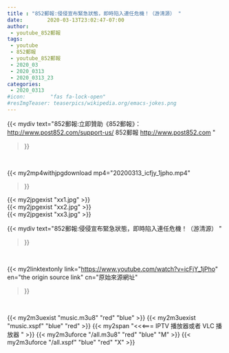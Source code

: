 ```yaml
---
title : "852郵報:侵侵宣布緊急狀態，即時陷入連任危機！（游清源） "
date:        2020-03-13T23:02:47-07:00
author:
 - youtube_852郵報
tags:
 - youtube
 - 852郵報
 - youtube_852郵報
 - 2020_03
 - 2020_0313
 - 2020_0313_23
categories:
 - 2020_0313
#icon:        "fas fa-lock-open"
#resImgTeaser: teaserpics/wikipedia.org/emacs-jokes.png
---
```


{{< mydiv text="852郵報:立即贊助《852郵報》： http://www.post852.com/support-us/  852郵報 http://www.post852.com "
>}}
<br>


{{< my2mp4withjpgdownload mp4="20200313_icfjy_1jpho.mp4"
>}}

{{< my2jpgexist "xx1.jpg" >}}<br>
{{< my2jpgexist "xx2.jpg" >}}<br>
{{< my2jpgexist "xx3.jpg" >}}<br>



{{< mydiv text="852郵報:侵侵宣布緊急狀態，即時陷入連任危機！（游清源） "
>}}
<br>

{{< my2linktextonly link="https://www.youtube.com/watch?v=icFjY_1jPho"
en="the origin source link" cn="原始來源網址"
>}}


<br>

{{< my2m3uexist "music.m3u8" "red"  "blue" >}} {{< my2m3uexist "music.xspf" "blue" "red"  >}} {{< my2span "<<<=== IPTV 播放器或者 VLC 播放器 " >}} {{< my2m3uforce "/all.m3u8" "red"  "blue" "M" >}} {{< my2m3uforce "/all.xspf" "blue" "red"  "X" >}} 

